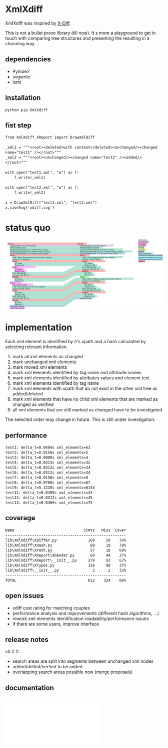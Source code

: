 # XmlXdiff #

XmlXdiff was inspired by [X-Diff](http://www.inf.unibz.it/~nutt/Teaching/XMLDM1112/XMLDM1112Coursework/WangEtAl-ICDE2003.pdf "X-Diff: An Effective Change Detection Algorithm for XML Documents").

This is not a bullet prove library (till now). It s more a playground to get in touch with comparing tree structures and presenting the resulting in a charming way.

## dependencies ##
 * PySide2
 * svgwrite
 * lxml
 
## installation ##

```
python pip XmlXdiff
```

## fist step ##
```
from XmlXdiff.XReport import DrawXmlDiff

_xml1 = """<root><deleted>with content</deleted><unchanged/><changed name="test1" /></root>"""
_xml2 = """<root><unchanged/><changed name="test2" /><added/></root>"""

with open("test1.xml", "w") as f:
    f.write(_xml1)

with open("test2.xml", "w") as f:
    f.write(_xml2)

x = DrawXmlDiff("test1.xml", "test2.xml")
x.saveSvg('xdiff.svg')

```

# status quo #
![XmlXdiff example](https://github.com/mmoosstt/XmlXdiff/blob/master/tests/test1/xdiff_a_b.svg "XmlXdiff/tests/test1")

 
# implementation #
 
 Each xml element is identified by it's xpath and a hash calculated by selecting relevant information.
  
 1. mark all xml elements as changed
 1. mark unchanged xml elements
 1. mark moved xml elements
 1. mark xml elements identified by tag name and attribute names
 1. mark xml elements identified by attributes values and element text
 1. mark xml elements identified by tag name
 1. mark xml elements with xpath that do not exist in the other xml tree as added/deleted
 1. mark xml elements that have no child xml elements that are marked as changed as verified
 1. all xml elements that are still marked as changed have to be investigated
 
The selected order may change in future. This is still under investigation. 

## performance ##

[//]: # (insert_performance_start)

```
test1: delta_t=0.0469s xml_elements=63
test2: delta_t=0.0156s xml_elements=5
test3: delta_t=0.0000s xml_elements=4
test4: delta_t=0.0313s xml_elements=32
test5: delta_t=0.0312s xml_elements=34
test6: delta_t=0.0312s xml_elements=34
test7: delta_t=0.0156s xml_elements=8
test8: delta_t=0.0780s xml_elements=67
test9: delta_t=5.1238s xml_elements=6144
test11: delta_t=0.0409s xml_elements=34
test12: delta_t=0.0312s xml_elements=45
test13: delta_t=0.0469s xml_elements=75

```

[//]: # (insert_performance_end)

## coverage ##

[//]: # (insert_coverage_start)

```
Name                               Stmts   Miss  Cover
------------------------------------------------------
lib\XmlXdiff\XDiffer.py              169     50    70%
lib\XmlXdiff\XHash.py                 88     19    78%
lib\XmlXdiff\XPath.py                 57     18    68%
lib\XmlXdiff\XReport\XRender.py       60     44    27%
lib\XmlXdiff\XReport\__init__.py     279     93    67%
lib\XmlXdiff\XTypes.py               156     98    37%
lib\XmlXdiff\__init__.py               3      2    33%
------------------------------------------------------
TOTAL                                812    324    60%

```

[//]: # (insert_coverage_end)

## open issues ##
 * xdiff cost rating for matching couples
 * performance analysis and improvements (different hash algorithms, ...)
 * rework xml elements identification readability/performance issues
 * if there are some users, improve interface

## release notes ##

v0.2.2:
 * search areas are split into segments between unchanged xml nodes
 * added/delted/verfied to be added
 * overlapping search areas possible now (merge proposals)
 
## documentation ##
![Tests](./doc/tests.md "Executed Tests")
